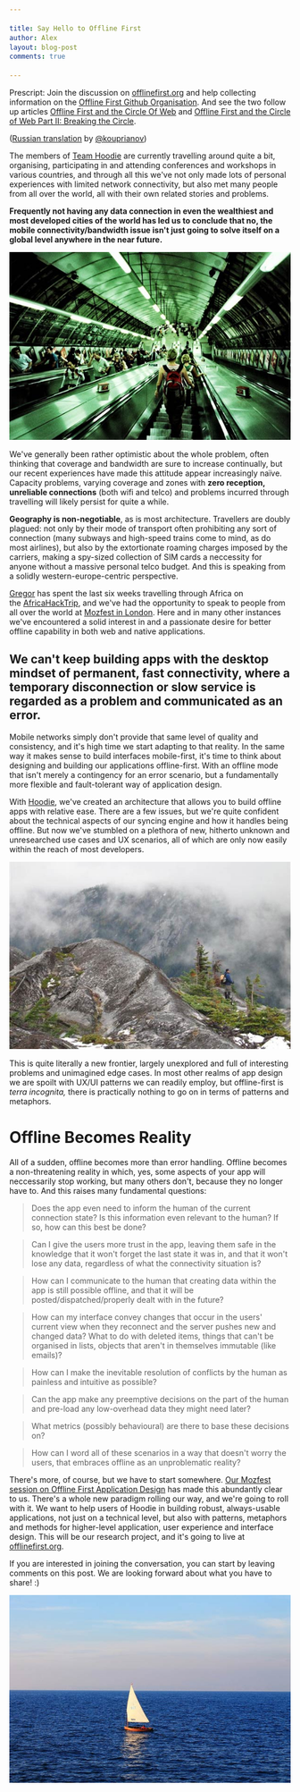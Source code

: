 ```yaml
---

title: Say Hello to Offline First
author: Alex
layout: blog-post
comments: true

---
```


Prescript: Join the discussion on [offlinefirst.org][1] and help collecting information on the [Offline First Github Organisation][2]. And see the two follow up articles [Offline First and the Circle Of Web][3] and [Offline First and the Circle of Web Part II: Breaking the Circle][4].

([Russian translation][5] by [@kouprianov][6])

The members of [Team Hoodie][7] are currently travelling around quite a bit, organising, participating in and attending conferences and workshops in various countries, and through all this we've not only made lots of personal experiences with limited network connectivity, but also met many people from all over the world, all with their own related stories and problems.

**Frequently not having any data connection in even the wealthiest and most developed cities of the world has led us to conclude that no, the mobile connectivity/bandwidth issue isn't just going to solve itself on a global level anywhere in the near future.**

<a href="http://www.flickr.com/photos/rudlavibizon/1213670748/" class="no-border">![](/blog/images/201311/tube.jpg)</a>

We've generally been rather optimistic about the whole problem, often thinking that coverage and bandwidth are sure to increase continually, but our recent experiences have made this attitude appear increasingly naïve. Capacity problems, varying coverage and zones with **zero reception, unreliable connections** (both wifi and telco) and problems incurred through travelling will likely persist for quite a while.

**Geography is non-negotiable**, as is most architecture. Travellers are doubly plagued: not only by their mode of transport often prohibiting any sort of connection (many subways and high-speed trains come to mind, as do most airlines), but also by the extortionate roaming charges imposed by the carriers, making a spy-sized collection of SIM cards a neccessity for anyone without a massive personal telco budget. And this is speaking from a solidly western-europe-centric perspective.

[Gregor][9] has spent the last six weeks travelling through Africa on the [AfricaHackTrip][10], and we've had the opportunity to speak to people from all over the world at [Mozfest in London][11]. Here and in many other instances we've encountered a solid interest in and a passionate desire for better offline capability in both web and native applications.

## We can't keep building apps with the desktop mindset of permanent, fast connectivity, where a temporary disconnection or slow service is regarded as a problem and communicated as an error.

Mobile networks simply don't provide that same level of quality and consistency, and it's high time we start adapting to that reality. In the same way it makes sense to build interfaces mobile-first, it's time to think about designing and building our applications offline-first. With an offline mode that isn't merely a contingency for an error scenario, but a fundamentally more flexible and fault-tolerant way of application design.

With [Hoodie][7], we've created an architecture that allows you to build offline apps with relative ease. There are a few issues, but we're quite confident about the technical aspects of our syncing engine and how it handles being offline. But now we've stumbled on a plethora of new, hitherto unknown and unresearched use cases and UX scenarios, all of which are only now easily within the reach of most developers.

<a href="ttp://www.flickr.com/photos/peterv/93463384/" class="no-border">![](/blog/images/201311/hiking.jpg)</a>

This is quite literally a new frontier, largely unexplored and full of interesting problems and unimagined edge cases. In most other realms of app design we are spoilt with UX/UI patterns we can readily employ, but offline-first is *terra incognita,* there is practically nothing to go on in terms of patterns and metaphors.

# Offline Becomes Reality

All of a sudden, offline becomes more than error handling. Offline becomes a non-threatening reality in which, yes, some aspects of your app will neccessarily stop working, but many others don't, because they no longer have to. And this raises many fundamental questions:

> Does the app even need to inform the human of the current connection state? Is this information even relevant to the human? If so, how can this best be done?

> Can I give the users more trust in the app, leaving them safe in the knowledge that it won't forget the last state it was in, and that it won't lose any data, regardless of what the connectivity situation is?

> How can I communicate to the human that creating data within the app is still possible offline, and that it will be posted/dispatched/properly dealt with in the future?

> How can my interface convey changes that occur in the users' current view when they reconnect and the server pushes new and changed data? What to do with deleted items, things that can't be organised in lists, objects that aren't in themselves immutable (like emails)?

> How can I make the inevitable resolution of conflicts by the human as painless and intuitive as possible?

> Can the app make any preemptive decisions on the part of the human and pre-load any low-overhead data they might need later?

> What metrics (possibly behavioural) are there to base these decisions on?

> How can I word all of these scenarios in a way that doesn't worry the users, that embraces offline as an unproblematic reality?

There's more, of course, but we have to start somewhere. [Our Mozfest session on Offline First Application Design][13] has made this abundantly clear to us. There's a whole new paradigm rolling our way, and we're going to roll with it. We want to help users of Hoodie in building robust, always-usable applications, not just on a technical level, but also with patterns, metaphors and methods for higher-level application, user experience and interface design. This will be our research project, and it's going to live at [offlinefirst.org][14].

If you are interested in joining the conversation, you can start by leaving comments on this post. We are looking forward about what you have to share! :)

<a href="http://www.flickr.com/photos/80471081@N04/8385628381/" class="no-border">![](/blog/images/201311/sailing.jpg)</a>

[1]: http://offlinefirst.org
[2]: https://github.com/offlinefirst
[3]: http://blog.hood.ie/2013/11/offline-first-and-the-circle-of-web/
[4]: http://blog.hood.ie/2013/12/offline-first-and-the-circle-of-web-part-ii-breaking-the-circle/
[5]: http://habrahabr.ru/post/201004/
[6]: https://twitter.com/kouprianov
[7]: http://hood.ie "Hoodie"
[8]: http://www.flickr.com/photos/rudlavibizon/1213670748/ "Tube by rudlavibizon, on Flickr"
[9]: https://twitter.com/gr2m/ "Gregor Martynus on Twitter"
[10]: http://africahacktrip.org "AfricaHackTrip"
[11]: https://twitter.com/gr2m/ "Mozilla Festival"
[12]: http://www.flickr.com/photos/peterv/93463384/ "Hiking up Needle Point by 2sirius, on Flickr"
[13]: https://festival.etherpad.mozilla.org/mobile-designing-offline-first-web-apps "Offline First Application Design"
[14]: http://offlinefirst.org "Offline First"
[15]: http://www.flickr.com/photos/80471081@N04/8385628381/ "sailing boat by elisaboba, on Flickr"
